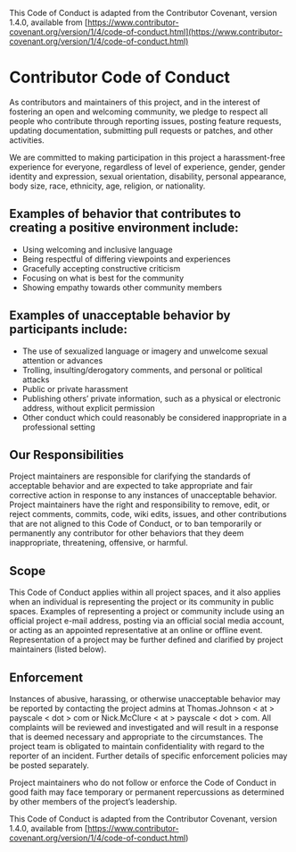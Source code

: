 This Code of Conduct is adapted from the Contributor Covenant, version 1.4.0, available from
[https://www.contributor-covenant.org/version/1/4/code-of-conduct.html](https://www.contributor-covenant.org/version/1/4/code-of-conduct.html)

# Contributor Code of Conduct

As contributors and maintainers of this project, and in the interest of fostering an open and
welcoming community, we pledge to respect all people who contribute through reporting issues,
posting feature requests, updating documentation, submitting pull requests or patches, and other
activities.

We are committed to making participation in this project a harassment-free experience for everyone,
regardless of level of experience, gender, gender identity and expression, sexual orientation,
disability, personal appearance, body size, race, ethnicity, age, religion, or nationality.

## Examples of behavior that contributes to creating a positive environment include:

 - Using welcoming and inclusive language
 - Being respectful of differing viewpoints and experiences
 - Gracefully accepting constructive criticism
 - Focusing on what is best for the community
 - Showing empathy towards other community members

## Examples of unacceptable behavior by participants include:

 - The use of sexualized language or imagery and unwelcome sexual attention or advances
 - Trolling, insulting/derogatory comments, and personal or political attacks
 - Public or private harassment
 - Publishing others’ private information, such as a physical or electronic address,
 without explicit permission
 - Other conduct which could reasonably be considered inappropriate in a professional setting

## Our Responsibilities
Project maintainers are responsible for clarifying the standards of acceptable behavior and are
expected to take appropriate and fair corrective action in response to any instances of
unacceptable behavior. Project maintainers have the right and responsibility to remove, edit, or
reject comments, commits, code, wiki edits, issues, and other contributions that are not aligned to
this Code of Conduct, or to ban temporarily or permanently any contributor for other behaviors that
they deem inappropriate, threatening, offensive, or harmful.

## Scope
This Code of Conduct applies within all project spaces, and it also applies when an individual is
representing the project or its community in public spaces. Examples of representing a project or
community include using an official project e-mail address, posting via an official social media
account, or acting as an appointed representative at an online or offline event. Representation of
a project may be further defined and clarified by project maintainers (listed below).

## Enforcement
Instances of abusive, harassing, or otherwise unacceptable behavior may be reported by contacting
the project admins at Thomas.Johnson < at > payscale < dot > com or Nick.McClure < at > payscale
< dot > com. All complaints will be reviewed and investigated and will result in a response that is
deemed necessary and appropriate to the circumstances. The project team is obligated to maintain
confidentiality with regard to the reporter of an incident. Further details of specific enforcement
policies may be posted separately.

Project maintainers who do not follow or enforce the Code of Conduct in good faith may face
temporary or permanent repercussions as determined by other members of the project’s leadership.

This Code of Conduct is adapted from the Contributor Covenant, version 1.4.0, available from [https://www.contributor-covenant.org/version/1/4/code-of-conduct.html)